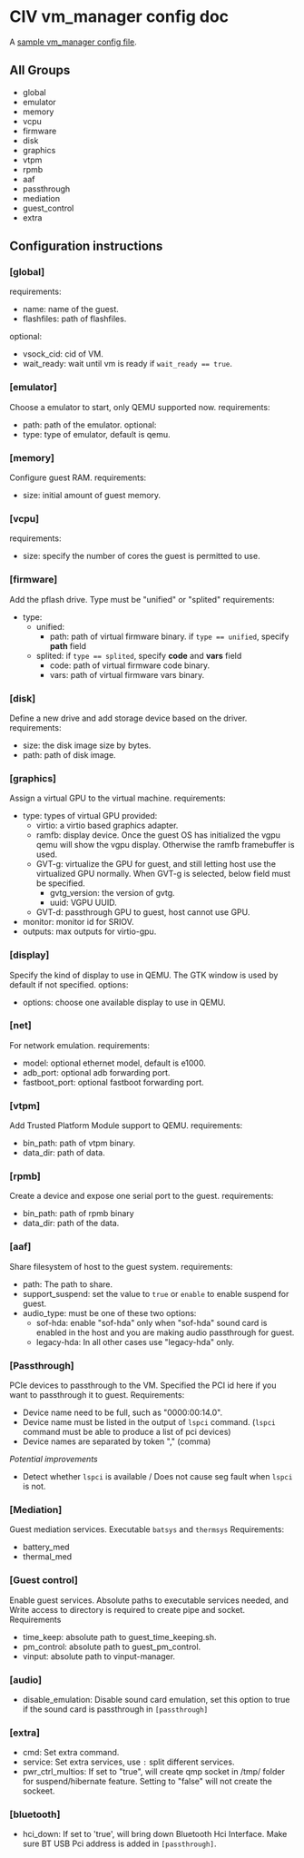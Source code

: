 # CIV vm_manager config doc

A [sample vm_manager config file](../sample/civ-1.ini).

## All Groups

* global
* emulator
* memory
* vcpu
* firmware
* disk
* graphics
* vtpm
* rpmb
* aaf
* passthrough
* mediation
* guest_control
* extra

## Configuration instructions


### [global]

requirements:
- name: name of the guest.
- flashfiles: path of flashfiles.

optional:
- vsock_cid: cid of VM.
- wait_ready: wait until vm is ready if `wait_ready == true`.


### [emulator]

Choose a emulator to start, only QEMU supported now.
requirements:
- path: path of the emulator.
optional:
- type: type of emulator, default is qemu.  


### [memory]

Configure guest RAM.
requirements:
- size: initial amount of guest memory.


### [vcpu]

requirements:
- size: specify the number of cores the guest is permitted to use.


### [firmware]

Add the pflash drive. Type must be "unified" or "splited"
requirements:
- type:
    * unified: 
        * path: path of virtual firmware binary. if `type == unified`, specify **path** field
    * splited: if `type == splited`, specify **code** and **vars** field
        * code: path of virtual firmware code binary. 
        * vars: path of virtual firmware vars binary.


### [disk]

Define a new drive and add storage device based on the driver.
requirements:
- size: the disk image size by bytes.
- path: path of disk image.


### [graphics]

Assign a virtual GPU to the virtual machine.
requirements:
- type: types of virtual GPU provided:
    -  virtio: a virtio based graphics adapter.
    -  ramfb: display device. Once the guest OS has initialized the vgpu qemu will show the vgpu display. Otherwise the ramfb framebuffer is used. 
    -  GVT-g: virtualize the GPU for guest, and still letting host use the virtualized GPU normally. When GVT-g is selected, below field must be specified.
       -  gvtg_version: the version of gvtg. 
       -  uuid: VGPU UUID.
    -  GVT-d: passthrough GPU to guest, host cannot use GPU.
- monitor: monitor id for SRIOV. 
- outputs: max outputs for virtio-gpu. 


### [display]

Specify the kind of display to use in QEMU. The GTK window is used by default if not specified.
options:
- options: choose one available display to use in QEMU.


### [net]

For network emulation.
requirements:
- model: optional ethernet model, default is e1000.
- adb_port: optional adb forwarding port.
- fastboot_port: optional fastboot forwarding port. 


### [vtpm]

Add Trusted Platform Module support to QEMU.
requirements:
- bin_path: path of vtpm binary.
- data_dir: path of data.


### [rpmb]

Create a device and expose one serial port to the guest.
requirements:
- bin_path: path of rpmb binary
- data_dir: path of the data.


### [aaf]

Share filesystem of host to the guest system.
requirements:
- path: The path to share.
- support_suspend: set the value to `true` or `enable` to enable suspend for guest. 
- audio_type:  must be one of these two options:
  - sof-hda: enable "sof-hda" only when "sof-hda" sound card is enabled in the host and you are making audio passthrough for guest. 
  - legacy-hda: In all other cases use "legacy-hda" only.


### [Passthrough]

PCIe devices to passthrough to the VM. Specified the PCI id here if you want to passthrough it to guest.
Requirements: 
- Device name need to be full, such as "0000:00:14.0". 
- Device name must be listed in the output of `lspci` command. (`lspci` command must be able to produce a list of pci devices)
- Device names are separated by token "," (comma)

*Potential improvements*
- Detect whether `lspci` is available / Does not cause seg fault when `lspci` is not. 


### [Mediation]

Guest mediation services. Executable `batsys` and `thermsys`
Requirements:
- battery_med
- thermal_med


### [Guest control]

Enable guest services. Absolute paths to executable services needed, and Write access to directory is required to create pipe and socket.
Requirements
- time_keep: absolute path to guest_time_keeping.sh.
- pm_control: absolute path to guest_pm_control.
- vinput: absolute path to vinput-manager.

### [audio]

- disable_emulation: Disable sound card emulation, set this option to true if the sound card is passthrough in `[passthrough]`

### [extra]
- cmd: Set extra command.
- service: Set extra services, use `:` split different services.
- pwr_ctrl_multios: If set to "true", will create qmp socket in /tmp/ folder for suspend/hibernate feature. Setting to "false" will not create the sockeet.

### [bluetooth]
- hci_down: If set to 'true', will bring down Bluetooth Hci Interface. Make sure BT USB Pci address is added in `[passthrough]`.

